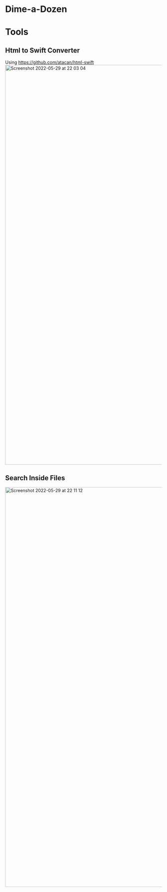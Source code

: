 # Dime-a-Dozen
# Tools
## Html to Swift Converter
Using https://github.com/atacan/html-swift  
<img width="1283" alt="Screenshot 2022-05-29 at 22 03 04" src="https://user-images.githubusercontent.com/765873/170889364-a6f2cee9-9a61-4b1b-8254-0655f9adb982.png">
## Search Inside Files
<img width="1283" alt="Screenshot 2022-05-29 at 22 11 12" src="https://user-images.githubusercontent.com/765873/170889565-c68c8b90-2917-4f87-93c3-126c44b3237e.png">
